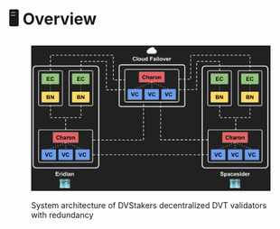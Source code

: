 # 🖥 Overview





<figure><img src=".gitbook/assets/image.png" alt="System architecture of DVStakers decentralized DVT validators with redundancy"><figcaption><p>System architecture of DVStakers decentralized DVT validators with redundancy</p></figcaption></figure>





